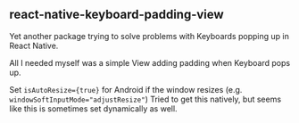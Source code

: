 ## react-native-keyboard-padding-view

Yet another package trying to solve problems with Keyboards popping up in React Native.

All I needed myself was a simple View adding padding when Keyboard pops up.

Set `isAutoResize={true}` for Android if the window resizes (e.g. `windowSoftInputMode="adjustResize"`)
Tried to get this natively, but seems like this is sometimes set dynamically as well.
